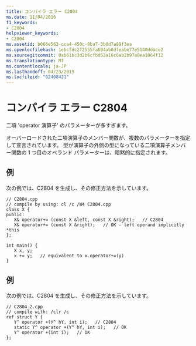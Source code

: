 ```yaml
---
title: コンパイラ エラー C2804
ms.date: 11/04/2016
f1_keywords:
- C2804
helpviewer_keywords:
- C2804
ms.assetid: b066e563-cca4-450c-8ba7-3b0d7a89f3ea
ms.openlocfilehash: 1ebcfdc2f2555fa694ab8dfeabe77e5140ddace2
ms.sourcegitcommit: 0ab61bc3d2b6cfbd52a16c6ab2b97a8ea1864f12
ms.translationtype: MT
ms.contentlocale: ja-JP
ms.lasthandoff: 04/23/2019
ms.locfileid: "62408421"
---
```

# <a name="compiler-error-c2804"></a>コンパイラ エラー C2804

二項 'operator 演算子' のパラメーターが多すぎます。

オーバーロードされた二項演算子のメンバー関数が、複数のパラメーターを指定して宣言されています。 型が演算子の外側の型になっている二項演算子メンバー関数の 1 つ目のオペランド パラメーターは、暗黙的に指定されます。

## <a name="example"></a>例

次の例では、C2804 を生成し、その修正方法を示しています。

```
// C2804.cpp
// compile by using: cl /c /W4 C2804.cpp
class X {
public:
   X& operator+= (const X &left, const X &right);   // C2804
   X& operator+= (const X &right);   // OK - left operand implicitly *this
};

int main() {
   X x, y;
   x += y;   // equivalent to x.operator+=(y)
}
```

## <a name="example"></a>例

次の例では、C2804 を生成し、その修正方法を示しています。

```
// C2804_2.cpp
// compile with: /clr /c
ref struct Y {
   Y^ operator +(Y^ hY, int i);   // C2804
   static Y^ operator +(Y^ hY, int i);   // OK
   Y^ operator +(int i);   // OK
};
```